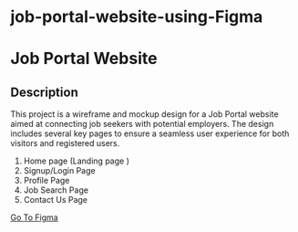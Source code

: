 # job-portal-website-using-Figma

# Job Portal Website

## Description

This project is a wireframe and mockup design for a Job Portal website aimed at connecting job seekers with potential employers. The design includes several key pages to ensure a seamless user experience for both visitors and registered users.

1. Home page (Landing page )
2. Signup/Login Page
3. Profile Page
4. Job Search Page
5. Contact Us Page

[Go To Figma](https://www.figma.com/design/ifQFH8sUL0VTJd1zR4PUcr/portal?node-id=3-123&t=dI5Sb4UC0N1M2eQT-0)
